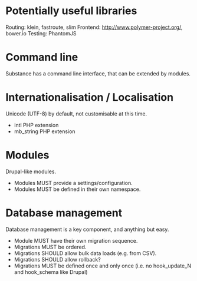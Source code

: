 Potentially useful libraries
============================

Routing: klein, fastroute, slim
Frontend: http://www.polymer-project.org/, bower.io
Testing: PhantomJS

Command line
============

Substance has a command line interface, that can be extended by modules.

Internationalisation / Localisation
===================================

Unicode (UTF-8) by default, not customisable at this time.

* intl PHP extension
* mb_string PHP extension

Modules
=======

Drupal-like modules.

* Modules MUST provide a settings/configuration.
* Modules MUST be defined in their own namespace.

Database management
===================

Database management is a key component, and anything but easy.

* Module MUST have their own migration sequence.
* Migrations MUST be ordered.
* Migrations SHOULD allow bulk data loads (e.g. from CSV).
* Migrations SHOULD allow rollback?
* Migrations MUST be defined once and only once (i.e. no hook_update_N and
  hook_schema like Drupal)